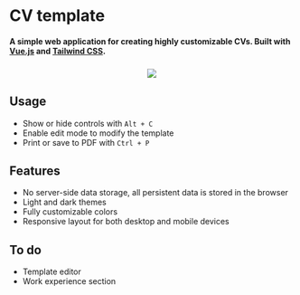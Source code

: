 # CV template

#### A simple web application for creating highly customizable CVs. Built with [Vue.js](https://vuejs.org/) and [Tailwind CSS](https://tailwindcss.com/).

<h3 align="center">
    
[![](https://img.shields.io/badge/Firebase_website-2dc02d)](https://cv-template-9f6e4.firebaseapp.com)

</h3>

## Usage
 - Show or hide controls with `Alt + C`
 - Enable edit mode to modify the template
 - Print or save to PDF with `Ctrl + P`

## Features
 - No server-side data storage, all persistent data is stored in the browser
 - Light and dark themes
 - Fully customizable colors
 - Responsive layout for both desktop and mobile devices

## To do
- Template editor
- Work experience section
